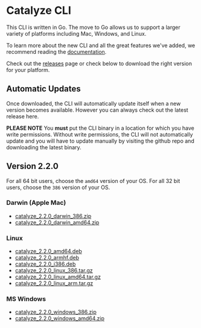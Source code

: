 # Catalyze CLI

This CLI is written in Go. The move to Go allows us to support a larger variety of platforms including Mac, Windows, and Linux.

To learn more about the new CLI and all the great features we've added, we recommend reading the [documentation](https://github.com/catalyzeio/cli/blob/master/Docs.md).

Check out the [releases](https://github.com/catalyzeio/cli/releases) page or check below to download the right version for your platform.

## Automatic Updates

Once downloaded, the CLI will automatically update itself when a new version becomes available. However you can always check out the latest release here.

**PLEASE NOTE** You **must** put the CLI binary in a location for which you have write permissions. Without write permissions, the CLI will not automatically update and you will have to update manually by visiting the github repo and downloading the latest binary.

## Version 2.2.0

For all 64 bit users, choose the `amd64` version of your OS. For all 32 bit users, choose the `386` version of your OS.

### Darwin (Apple Mac)

 * [catalyze\_2.2.0\_darwin\_386.zip](https://github.com/catalyzeio/cli/releases/download/2.2.0/catalyze_2.2.0_darwin_386.zip)
 * [catalyze\_2.2.0\_darwin\_amd64.zip](https://github.com/catalyzeio/cli/releases/download/2.2.0/catalyze_2.2.0_darwin_amd64.zip)

### Linux

 * [catalyze\_2.2.0\_amd64.deb](https://github.com/catalyzeio/cli/releases/download/2.2.0/catalyze_2.2.0_amd64.deb)
 * [catalyze\_2.2.0\_armhf.deb](https://github.com/catalyzeio/cli/releases/download/2.2.0/catalyze_2.2.0_armhf.deb)
 * [catalyze\_2.2.0\_i386.deb](https://github.com/catalyzeio/cli/releases/download/2.2.0/catalyze_2.2.0_i386.deb)
 * [catalyze\_2.2.0\_linux\_386.tar.gz](https://github.com/catalyzeio/cli/releases/download/2.2.0/catalyze_2.2.0_linux_386.tar.gz)
 * [catalyze\_2.2.0\_linux\_amd64.tar.gz](https://github.com/catalyzeio/cli/releases/download/2.2.0/catalyze_2.2.0_linux_amd64.tar.gz)
 * [catalyze\_2.2.0\_linux\_arm.tar.gz](https://github.com/catalyzeio/cli/releases/download/2.2.0/catalyze_2.2.0_linux_arm.tar.gz)

### MS Windows

 * [catalyze\_2.2.0\_windows\_386.zip](https://github.com/catalyzeio/cli/releases/download/2.2.0/catalyze_2.2.0_windows_386.zip)
 * [catalyze\_2.2.0\_windows\_amd64.zip](https://github.com/catalyzeio/cli/releases/download/2.2.0/catalyze_2.2.0_windows_amd64.zip)

